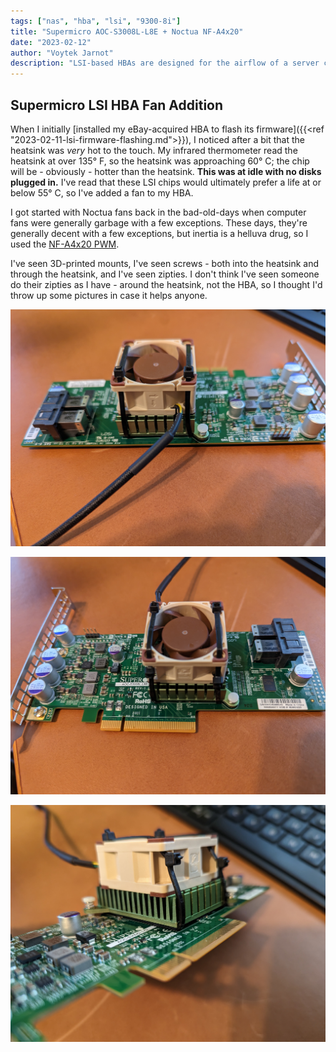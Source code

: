 ```yaml
---
tags: ["nas", "hba", "lsi", "9300-8i"]
title: "Supermicro AOC-S3008L-L8E + Noctua NF-A4x20"
date: "2023-02-12"
author: "Voytek Jarnot"
description: "LSI-based HBAs are designed for the airflow of a server chassis, not a repurposed desktop PC. They run hot, and - in my opinion - should get a little cooling assistance."
---
```


## Supermicro LSI HBA Fan Addition

When I initially [installed my eBay-acquired HBA to flash its firmware]({{<ref "2023-02-11-lsi-firmware-flashing.md">}}),
 I noticed after a bit that the heatsink was *very* hot to the touch. 
My infrared thermometer read the heatsink at over 135° F, so the heatsink was approaching 60° C; the chip will be - obviously - hotter than the heatsink.
**This was at idle with no disks plugged in.** I've read that these LSI chips would ultimately prefer a life at or below 55° C, so I've added a fan to my HBA.

I got started with Noctua fans back in the bad-old-days when computer fans were generally garbage with a few exceptions. These days, they're generally decent 
with a few exceptions, but inertia is a helluva drug, so I used the [NF-A4x20 PWM](https://amzn.to/3If9J1I).

I've seen 3D-printed mounts, I've seen screws - both into the heatsink and through the heatsink, and I've seen zipties. 
I don't think I've seen someone do their zipties as I have - around the heatsink, not the HBA, so I thought I'd throw up some pictures in case it helps anyone.

![Supermicro AOC-S3008L-L8E + Noctua NF-A4x20](images/supermicro-hba-noctua-1.jpg)

![Supermicro AOC-S3008L-L8E + Noctua NF-A4x20](images/supermicro-hba-noctua-2.jpg)

![Supermicro AOC-S3008L-L8E + Noctua NF-A4x20](images/supermicro-hba-noctua-3.jpg)
